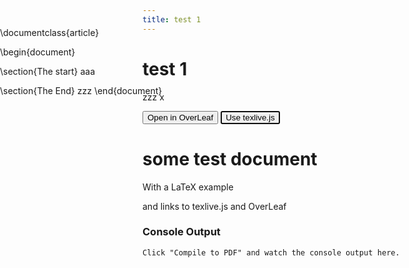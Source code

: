 ```yaml
---
title: test 1
---
```

<style>
    #editor {
      position: absolute;
      top: 7em;
      bottom: 21em;
      left: 0;
      right: 0;
    }
</style>

# test 1

zzz
x

<div id="editor">
\documentclass{article}

\begin{document}

\section{The start}
aaa

\section{The End}
zzz
\end{document}
</div>



  <div id="buttons">
    <button id="overleaf" onclick="document.location='https://www.overleaf.com/read/kstsvwcdpqqm'" >Open in OverLeaf</button>
    <button id="compile" autofocus>Use texlive.js</button>
    <button id="open_pdf_btn" style="display: none">Open PDF</button>
  </div>



# some test document

With a LaTeX example

and links to texlive.js and OverLeaf

  <footer>
    <div class="both">
      <h3>Console Output</h3>
      <pre id="output" style="overflow: scroll; font-size:12px; max-height: 7em">Click "Compile to PDF" and watch the console output here.</pre>
      <a name="running" id="running" style="display: none">Compiling...<img src="loading.gif" /></a>
    </div>

<script src="https://cdn.jsdelivr.net/g/ace@1.2.1(min/ace.js+min/ext-language_tools.js+min/mode-latex.js+min/snippets/latex.js)"></script>

<script src="complete/AutoComplete.js"></script>
<script src="promisejs/promise.js"></script>
<script src="pdftex.js"></script>
<script>
  var editor = ace.edit("editor");

  editor.setOptions({
    mode: "ace/mode/latex",
    fontSize: 14,
    hScrollBarAlwaysVisible: false,
    vScrollBarAlwaysVisible: true,
    indentedSoftWrap: true,
    printMargin: false,
    printMarginColumn: false,
    tabSize: 4,
    useSoftTabs: true,
  });

  var langTools = ace.require("ace/ext/language_tools")
  var AM = ace.require("complete/AutoCompleteManager");
  var AutoCompleteManager = new AM.AutoCompleteManager(editor);
  AutoCompleteManager.enable();

  editor.setOptions({
    enableBasicAutocompletion: true,
    enableLiveAutocompletion: true,
    enableSnippets: true,
  });

  var visibilityChanger = function(element_id) {
    return function(visible) {
      document.getElementById(element_id).style.display = visible ? 'inline' : 'none';
    }
  }

  var showLoadingIndicator = visibilityChanger("running")
  var showOpenButton = visibilityChanger("open_pdf_btn")

  var appendOutput = function(msg) {
    var content = document.getElementById("output").textContent;

    var output = document.getElementById("output");
    output.textContent = content + "\r\n" + msg;

    output.scrollTop = 999999;
    console.log(msg);
  }

  var pdf_dataurl = undefined;
  var compile = function(source_code) {
    document.getElementById("output").textContent = "";
    showLoadingIndicator(true);

    var texlive = new TeXLive();
    var pdftex = texlive.pdftex;
    pdftex.on_stdout = appendOutput;
    pdftex.on_stderr = appendOutput;

    var start_time = new Date().getTime();

    pdftex.compile(source_code).then(function(pdf_dataurl) {
      var end_time = new Date().getTime();
      console.info("Execution time: " + (end_time - start_time) / 1000 + ' sec');

      showLoadingIndicator(false);

      if (pdf_dataurl === false)
        return;
      showOpenButton(true);
      document.getElementById("open_pdf_btn").focus();
      texlive.terminate();
    });
  }

  document.getElementById("compile").addEventListener("click", function(e) {
    var source_code = editor.getValue();
    compile(source_code);
  });

  document.getElementById("open_pdf_btn").addEventListener("click", function(e) {
    window.open(pdf_dataurl);
    e.preventDefault();
  });

  //var pdftex_preload = new PDFTeX("pdftex-worker.js");
  pdftex_preload = undefined;
</script>

